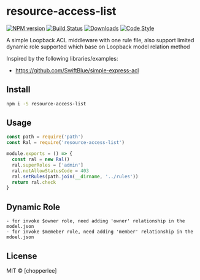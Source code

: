 # resource-access-list

[![NPM version][npm-image]][npm-url]
[![Build Status][travis-image]][travis-url]
[![Downloads][download-badge]][npm-url]
[![Code Style][standard-image]][standard-url]

A simple Loopback ACL middleware with one rule file, also support limited dynamic role supported which base on Loopback model relation method

Inspired by the following libraries/examples:
 - https://github.com/SwiftBlue/simple-express-acl
 
## Install

```sh
npm i -S resource-access-list
```

## Usage

```js
const path = require('path')
const Ral = require('resource-access-list')

module.exports = () => {
  const ral = new Ral()
  ral.superRoles = ['admin']
  ral.notAllowStatusCode = 403
  ral.setRules(path.join(__dirname, '../rules'))
  return ral.check
}


```


## Dynamic Role
    - for invoke $owner role, need adding 'owner' relationship in the model.json
    - for invoke $memeber role, need adding 'member' relationship in the mdoel.json
    
## License

MIT © [chopperlee]

[npm-url]: https://npmjs.org/package/resource-access-list
[npm-image]: https://img.shields.io/npm/v/resource-access-list.svg?style=flat-square

[travis-url]: https://travis-ci.org/ChopperLee2011/resource-access-list
[travis-image]: https://img.shields.io/travis/ChopperLee2011/resource-access-list.svg?style=flat-square

[download-badge]: http://img.shields.io/npm/dm/resource-access-list.svg?style=flat-square

[standard-image]: https://img.shields.io/badge/code_style-standard-brightgreen.svg
[standard-url]: https://standardjs.com